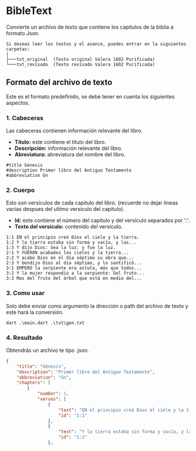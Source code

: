 # BibleText
Convierte un archivo de texto que contiene los capitulos de la biblia a formato Json.

```
Si deseas leer los textos y el avance, puedes entrar en la siguientes carpetas:
|
├───txt_original  (Texto original Valera 1602 Purificada)
└───txt_revisado  (Texto revisado Valera 1602 Purificada)
```

## Formato del archivo de texto
Este es el formato predefinido, se debe tener en cuenta los siguientes aspectos.

### 1. Cabeceras
Las cabeceras contienen información relevante del libro.

- **Título:** este contiene el título del libro.
- **Descripción:** información relevante del libro.
- **Abreviatura:** abreviatura del nombre del libro.

```
#title Génesis
#description Primer libro del Antiguo Testamento
#abbreviation Gn
```

### 2. Cuerpo
Esto son versículos de cada capitulo del libro. (recuerde no dejar lineas vacias despues del ultimo versiculo del capitulo).

- **Id:** este contiene el número del capítulo y del versículo separados por ':'.
- **Texto del versículo:** contenido del versículo.

```
1:1 EN el principio creó Dios el cielo y la tierra.
1:2 Y la tierra estaba sin forma y vacía, y las...
1:3 Y dijo Dios: Sea la luz: y fue la luz.
2:1 Y FUERON acabados los cielos y la tierra...
2:2 Y acabó Dios en el día séptimo su obra que...
2:3 Y bendijo Dios al día séptimo, y lo santificó...
3:1 EMPERO la serpiente era astuta, más que todos...
3:2 Y la mujer respondió a la serpiente: Del fruto...
3:3 Mas del fruto del árbol que está en medio del...
```

### 3. Como usar
Solo debe enviar como argumento la dirección o path del archivo de texto y este hará la conversión.

```
dart .\main.dart .\txt\gen.txt
```

### 4. Resultado
Obtendrás un archivo te tipo .json.

```json
{
    "title": "Génesis",
    "description": "Primer libro del Antiguo Testamento",
    "abbreviation": "Gn",
    "chapters": [
        {
            "number": 1,
            "verses": [
                {
                    "text": "EN el principio creó Dios el cielo y la tierra.",
                    "id": "1:1"
                },
                {
                    "text": "Y la tierra estaba sin forma y vacía, y las tinieblas estaban sobre la faz del abismo, y el Espíritu de Dios se movía sobre la faz de las aguas.",
                    "id": "1:2"
                },
```